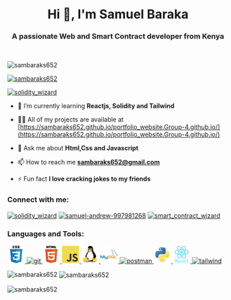  <h1 align="center">Hi 👋, I'm Samuel Baraka</h1>
<h3 align="center">A passionate Web and Smart Contract developer from Kenya</h3>
<img src”https://search.brave.com/images?q=animated%20coding%20gif” align=”right” width=”400” >

<p align="left"> <img src="https://komarev.com/ghpvc/?username=sambaraks652&label=Profile%20views&color=0e75b6&style=flat" alt="sambaraks652" /> </p>

<p align="left"> <a href="https://github.com/ryo-ma/github-profile-trophy"><img src="https://github-profile-trophy.vercel.app/?username=sambaraks652" alt="sambaraks652" /></a> </p>

<p align="left"> <a href="https://twitter.com/solidity_wizard" target="blank"><img src="https://img.shields.io/twitter/follow/solidity_wizard?logo=twitter&style=for-the-badge" alt="solidity_wizard" /></a> </p>

- 🌱 I’m currently learning **Reactjs, Solidity and Tailwind**

- 👨‍💻 All of my projects are available at [https://sambaraks652.github.io/portfolio_website.Group-4.github.io/](https://sambaraks652.github.io/portfolio_website.Group-4.github.io/)

- 💬 Ask me about **Html,Css and Javascript**

- 📫 How to reach me **sambaraks652@gmail.com**

- ⚡ Fun fact **I love cracking jokes to my friends**

<h3 align="left">Connect with me:</h3>
<p align="left">
<a href="https://twitter.com/solidity_wizard" target="blank"><img align="center" src="https://raw.githubusercontent.com/rahuldkjain/github-profile-readme-generator/master/src/images/icons/Social/twitter.svg" alt="solidity_wizard" height="30" width="40" /></a>
<a href="https://linkedin.com/in/samuel-andrew-997981268" target="blank"><img align="center" src="https://raw.githubusercontent.com/rahuldkjain/github-profile-readme-generator/master/src/images/icons/Social/linked-in-alt.svg" alt="samuel-andrew-997981268" height="30" width="40" /></a>
<a href="https://instagram.com/smart_contract_wizard" target="blank"><img align="center" src="https://raw.githubusercontent.com/rahuldkjain/github-profile-readme-generator/master/src/images/icons/Social/instagram.svg" alt="smart_contract_wizard" height="30" width="40" /></a>
</p>

<h3 align="left">Languages and Tools:</h3>
<p align="left"> <a href="https://www.w3schools.com/css/" target="_blank" rel="noreferrer"> <img src="https://raw.githubusercontent.com/devicons/devicon/master/icons/css3/css3-original-wordmark.svg" alt="css3" width="40" height="40"/> </a> <a href="https://git-scm.com/" target="_blank" rel="noreferrer"> <img src="https://www.vectorlogo.zone/logos/git-scm/git-scm-icon.svg" alt="git" width="40" height="40"/> </a> <a href="https://www.w3.org/html/" target="_blank" rel="noreferrer"> <img src="https://raw.githubusercontent.com/devicons/devicon/master/icons/html5/html5-original-wordmark.svg" alt="html5" width="40" height="40"/> </a> <a href="https://developer.mozilla.org/en-US/docs/Web/JavaScript" target="_blank" rel="noreferrer"> <img src="https://raw.githubusercontent.com/devicons/devicon/master/icons/javascript/javascript-original.svg" alt="javascript" width="40" height="40"/> </a> <a href="https://www.linux.org/" target="_blank" rel="noreferrer"> <img src="https://raw.githubusercontent.com/devicons/devicon/master/icons/linux/linux-original.svg" alt="linux" width="40" height="40"/> </a> <a href="https://www.mysql.com/" target="_blank" rel="noreferrer"> <img src="https://raw.githubusercontent.com/devicons/devicon/master/icons/mysql/mysql-original-wordmark.svg" alt="mysql" width="40" height="40"/> </a> <a href="https://postman.com" target="_blank" rel="noreferrer"> <img src="https://www.vectorlogo.zone/logos/getpostman/getpostman-icon.svg" alt="postman" width="40" height="40"/> </a> <a href="https://www.python.org" target="_blank" rel="noreferrer"> <img src="https://raw.githubusercontent.com/devicons/devicon/master/icons/python/python-original.svg" alt="python" width="40" height="40"/> </a> <a href="https://reactjs.org/" target="_blank" rel="noreferrer"> <img src="https://raw.githubusercontent.com/devicons/devicon/master/icons/react/react-original-wordmark.svg" alt="react" width="40" height="40"/> </a> <a href="https://tailwindcss.com/" target="_blank" rel="noreferrer"> <img src="https://www.vectorlogo.zone/logos/tailwindcss/tailwindcss-icon.svg" alt="tailwind" width="40" height="40"/> </a> </p>

<p><img align="left" src="https://github-readme-stats.vercel.app/api/top-langs?username=sambaraks652&show_icons=true&locale=en&layout=compact" alt="sambaraks652" /></p>

<p>&nbsp;<img align="center" src="https://github-readme-stats.vercel.app/api?username=sambaraks652&show_icons=true&locale=en" alt="sambaraks652" /></p>

<p><img align="center" src="https://github-readme-streak-stats.herokuapp.com/?user=sambaraks652&" alt="sambaraks652" /></p>


<!--
**sambaraks652/sambaraks652** is a ✨ _special_ ✨ repository because its `README.md` (this file) appears on your GitHub profile.

Here are some ideas to get you started:

- 🔭 I’m currently working on ...
- 🌱 I’m currently learning ...
- 👯 I’m looking to collaborate on ...
- 🤔 I’m looking for help with ...
- 💬 Ask me about ...
- 📫 How to reach me: ...
- 😄 Pronouns: ...
- ⚡ Fun fact: ...
-->
